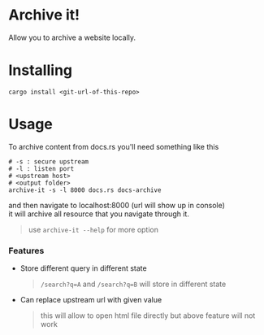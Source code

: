 # Archive it!
Allow you to archive a website locally.

# Installing
```shell
cargo install <git-url-of-this-repo>
```
# Usage

To archive content from docs.rs you'll need something like this
```shell
# -s : secure upstream
# -l : listen port
# <upstream host>
# <output folder>
archive-it -s -l 8000 docs.rs docs-archive
```
and then navigate to localhost:8000 (url will show up in console)  
it will archive all resource that you navigate through it.
> use `archive-it --help` for more option

### Features
+ Store different query in different state
  > `/search?q=A` and `/search?q=B` will store in different state
+ Can replace upstream url with given value 
  > this will allow to open html file directly but above feature will not work